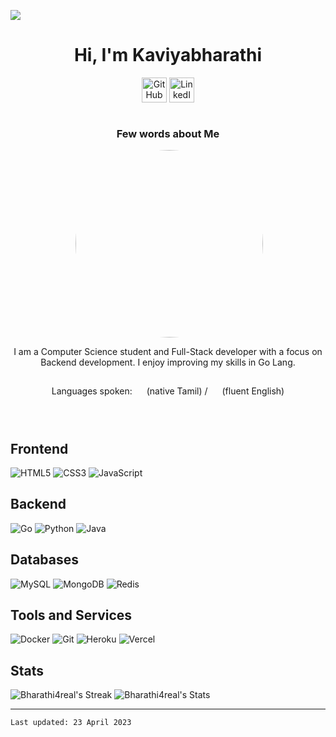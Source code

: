 ![](https://user-images.githubusercontent.com/59575502/127335491-fdba1874-e943-4d3c-ab8c-678ffe22f8b8.png)

<h1 align="center">Hi, I'm Kaviyabharathi</h1>
<p align="center">
  <a href="https://github.com/Bharathi4real" target="_blank"><img alt="GitHub" src="https://img.shields.io/badge/github%20-%23121011.svg?&style=for-the-badge&logo=github&logoColor=white" height="40" /></a>
  <a href="https://www.linkedin.com/in/kaviyabharathi/" target="_blank"><img alt="LinkedIn" src="https://img.shields.io/badge/linkedin-%230077B5.svg?&style=for-the-badge&logo=linkedin&logoColor=white" height="40" /></a>  
</p> 

<div style="display:flex; justify-content:center; align-items:center; flex-direction:column">
  <h3> Few words about Me</h3>
  <img align="right" width="300" height="300" src="https://github.com/Adam-pw/Adam-pw/blob/main/animation_500_kxa883sd.gif" style="border-radius:50%"/>
  
  <p style="text-align:center">
   I am a Computer Science student and Full-Stack developer with a focus on Backend development. I enjoy improving my skills in Go Lang.

Languages spoken: <img width="15" height="15" src="https://www.growthbunker.dev/images/vueflags/flags/in.svg"> (native Tamil) / <img width="15" height="15" src="https://www.growthbunker.dev/images/vueflags/flags/us.svg"> (fluent English)

  </p>
</div>


<div>
  <p>

## Frontend
![HTML5](https://img.shields.io/badge/HTML5-%23E34F26.svg?style=for-the-badge&logo=html5&logoColor=white) ![CSS3](https://img.shields.io/badge/CSS3-%231572B6.svg?style=for-the-badge&logo=css3&logoColor=white) ![JavaScript](https://img.shields.io/badge/JavaScript-%23323330.svg?style=for-the-badge&logo=javascript&logoColor=%23F7DF1E) 

## Backend
![Go](https://img.shields.io/badge/Go-%2300ADD8.svg?style=for-the-badge&logo=go&logoColor=white) ![Python](https://img.shields.io/badge/Python-%233776AB.svg?style=for-the-badge&logo=python&logoColor=white) ![Java](https://img.shields.io/badge/Java-%23EC2025.svg?style=for-the-badge&logo=java&logoColor=white)   

## Databases
![MySQL](https://img.shields.io/badge/MySQL-%2300f.svg?style=for-the-badge&logo=mysql&logoColor=white) ![MongoDB](https://img.shields.io/badge/MongoDB-%234ea94b.svg?style=for-the-badge&logo=mongodb&logoColor=white) ![Redis](https://img.shields.io/badge/Redis-%23DC382D.svg?style=for-the-badge&logo=redis&logoColor=white)

## Tools and Services
![Docker](https://img.shields.io/badge/Docker-%232496ED.svg?style=for-the-badge&logo=docker&logoColor=white) ![Git](https://img.shields.io/badge/Git-%23F05033.svg?style=for-the-badge&logo=git&logoColor=white) ![Heroku](https://img.shields.io/badge/Heroku-%23430098.svg?style=for-the-badge&logo=heroku&logoColor=white) ![Vercel](https://img.shields.io/badge/Vercel-%23000000.svg?style=for-the-badge&logo=vercel&logoColor=white)
   
## Stats
![Bharathi4real's Streak](https://github-readme-streak-stats.herokuapp.com/?user=Bharathi4real&theme=great-gatsby&hide_border=true) ![Bharathi4real's Stats](https://github-readme-stats.vercel.app/api?username=Bharathi4real&theme=great-gatsby&show_icons=true&hide_border=true&count_private=true)
    
  </P>
</div>



---
`Last updated: 23 April 2023`
